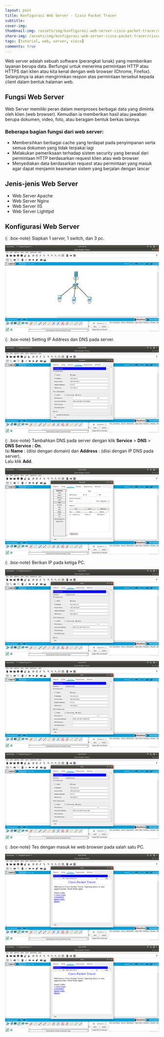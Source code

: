 ```yaml
---
layout: post
title: Konfigurasi Web Server - Cisco Packet Tracer
subtitle: 
cover-img: 
thumbnail-img: /assets/img/konfigurasi-web-server-cisco-packet-tracer/cisco.png
share-img: /assets/img/konfigurasi-web-server-cisco-packet-tracer/cisco.png
tags: [tutorial, web, server, cisco]
comments: true
---
```


Web server adalah sebuah software (perangkat lunak) yang memberikan layanan berupa data. Berfungsi untuk menerima permintaan HTTP atau HTTPS dari klien atau kita kenal dengan web browser (Chrome, Firefox). Selanjutnya ia akan mengirimkan respon atas permintaan tersebut kepada client dalam bentuk halaman web.

## Fungsi Web Server

Web Server memiliki peran dalam memproses berbagai data yang diminta oleh klien (web browser). Kemudian ia memberikan hasil atau jawaban berupa dokumen, video, foto, atau beragam bentuk berkas lainnya.

### Beberapa bagian fungsi dari web server:

- Membersihkan berbagai cache yang terdapat pada penyimpanan serta semua dokumen yang tidak terpakai lagi
- Melakukan pemeriksaan terhadap sistem security yang berasal dari permintaan HTTP berdasarkan request klien atau web browser
- Menyediakan data berdasarkan request atau permintaan yang masuk agar dapat menjamin keamanan sistem yang berjalan dengan lancar

## Jenis-jenis Web Server

- Web Server Apache
- Web Server Nginx
- Web Server IIS
- Web Server Lighttpd

## Konfigurasi Web Server

{: .box-note}
Siapkan 1 server, 1 switch, dan 3 pc.

![cisco-web-1](/assets/img/konfigurasi-web-server-cisco-packet-tracer/cisco-web-1.png)

{: .box-note}
Setting IP Address dan DNS pada server.

![cisco-web-2](/assets/img/konfigurasi-web-server-cisco-packet-tracer/cisco-web-2.png)

{: .box-note}
Tambahkan DNS pada server dengan klik **Service** > **DNS** > **DNS Service : On**.  
Isi **Name** : (diisi dengan domain) dan **Address** : (diisi dengan IP DNS pada server).  
Lalu klik **Add**.

![cisco-web-3](/assets/img/konfigurasi-web-server-cisco-packet-tracer/cisco-web-3.png)

{: .box-note}
Berikan IP pada ketiga PC.

![cisco-web-4](/assets/img/konfigurasi-web-server-cisco-packet-tracer/cisco-web-4.png)

![cisco-web-5](/assets/img/konfigurasi-web-server-cisco-packet-tracer/cisco-web-5.png)

![cisco-web-6](/assets/img/konfigurasi-web-server-cisco-packet-tracer/cisco-web-6.png)

{: .box-note}
Tes dengan masuk ke web browser pada salah satu PC.

![cisco-web-7](/assets/img/konfigurasi-web-server-cisco-packet-tracer/cisco-web-7.png)

![cisco-web-8](/assets/img/konfigurasi-web-server-cisco-packet-tracer/cisco-web-8.png)
